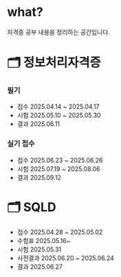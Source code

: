 # what?
자격증 공부 내용을 정리하는 공간입니다. 

# 🗂️ 정보처리자격증 
### 필기 
- 접수 2025.04.14 ~ 2025.04.17 
- 시험 2025.05.10 ~ 2025.05.30 
- 결과 2025.06.11

### 실기 접수 
- 접수 2025.06.23 ~ 2025.06.26
- 시험 2025.07.19 ~ 2025.08.06
- 결과 2025.09.12


# 🗂️ SQLD
- 접수 2025.04.28 ~ 2025.05.02
- 수험표 2025.05.16~
- 시험 2025.05.31
- 사전결과 2025.06.20 ~ 2025.06.24
- 결과 2025.06.27
